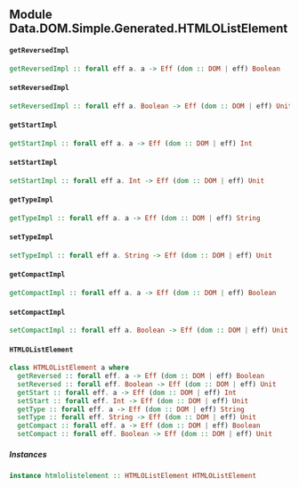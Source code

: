 ## Module Data.DOM.Simple.Generated.HTMLOListElement

#### `getReversedImpl`

``` purescript
getReversedImpl :: forall eff a. a -> Eff (dom :: DOM | eff) Boolean
```

#### `setReversedImpl`

``` purescript
setReversedImpl :: forall eff a. Boolean -> Eff (dom :: DOM | eff) Unit
```

#### `getStartImpl`

``` purescript
getStartImpl :: forall eff a. a -> Eff (dom :: DOM | eff) Int
```

#### `setStartImpl`

``` purescript
setStartImpl :: forall eff a. Int -> Eff (dom :: DOM | eff) Unit
```

#### `getTypeImpl`

``` purescript
getTypeImpl :: forall eff a. a -> Eff (dom :: DOM | eff) String
```

#### `setTypeImpl`

``` purescript
setTypeImpl :: forall eff a. String -> Eff (dom :: DOM | eff) Unit
```

#### `getCompactImpl`

``` purescript
getCompactImpl :: forall eff a. a -> Eff (dom :: DOM | eff) Boolean
```

#### `setCompactImpl`

``` purescript
setCompactImpl :: forall eff a. Boolean -> Eff (dom :: DOM | eff) Unit
```

#### `HTMLOListElement`

``` purescript
class HTMLOListElement a where
  getReversed :: forall eff. a -> Eff (dom :: DOM | eff) Boolean
  setReversed :: forall eff. Boolean -> Eff (dom :: DOM | eff) Unit
  getStart :: forall eff. a -> Eff (dom :: DOM | eff) Int
  setStart :: forall eff. Int -> Eff (dom :: DOM | eff) Unit
  getType :: forall eff. a -> Eff (dom :: DOM | eff) String
  setType :: forall eff. String -> Eff (dom :: DOM | eff) Unit
  getCompact :: forall eff. a -> Eff (dom :: DOM | eff) Boolean
  setCompact :: forall eff. Boolean -> Eff (dom :: DOM | eff) Unit
```

##### Instances
``` purescript
instance htmlolistelement :: HTMLOListElement HTMLOListElement
```


